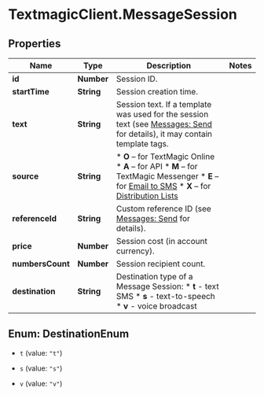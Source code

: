 # TextmagicClient.MessageSession

## Properties
Name | Type | Description | Notes
------------ | ------------- | ------------- | -------------
**id** | **Number** | Session ID. | 
**startTime** | **String** | Session creation time. | 
**text** | **String** | Session text. If a template was used for the session text (see [Messages: Send](http://docs.textmagictesting.com/#tag/Outbound-Messages) for details), it may contain template tags.  | 
**source** | **String** | *   **O** – for TextMagic Online *   **A** – for API *   **M** – for TextMagic Messenger *   **E** – for [Email to SMS](http://docs.textmagictesting.com/#tag/Send-Email-to-SMS) *   **X** – for [Distribution Lists](http://docs.textmagictesting.com/#tag/Distribution-Lists)  | 
**referenceId** | **String** | Custom reference ID (see [Messages: Send](http://docs.textmagictesting.com/#tag/Send-Email-to-SMS) for details).  | 
**price** | **Number** | Session cost (in account currency). | 
**numbersCount** | **Number** | Session recipient count. | 
**destination** | **String** | Destination type of a Message Session: * **t** - text SMS * **s** - text-to-speech * **v** - voice broadcast  | 


<a name="DestinationEnum"></a>
## Enum: DestinationEnum


* `t` (value: `"t"`)

* `s` (value: `"s"`)

* `v` (value: `"v"`)




